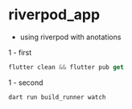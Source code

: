 # riverpod_app

* using riverpod with anotations

1 - first

```dart
flutter clean && flutter pub get
```

1 - second

```dart
dart run build_runner watch
```
